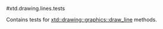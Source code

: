 #xtd.drawing.lines.tests

Contains tests for [xtd::drawing::graphics::draw_line](../../../src/xtd.drawing/include/xtd/drawing/graphics.h) methods.
